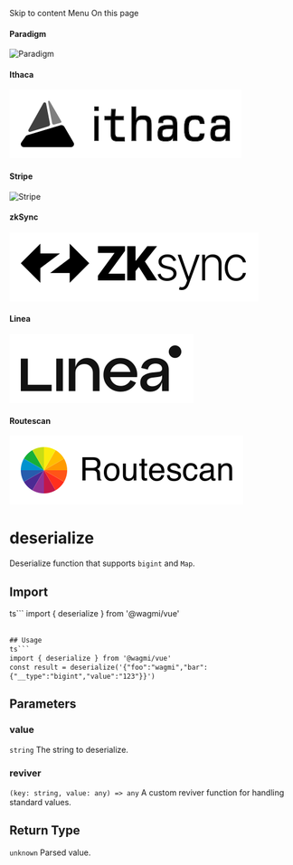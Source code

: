 Skip to content 
Menu
On this page
#### Paradigm
![Paradigm](https://raw.githubusercontent.com/wevm/.github/main/content/sponsors/paradigm-light.svg)
#### Ithaca
![Ithaca](https://raw.githubusercontent.com/wevm/.github/main/content/sponsors/ithaca-light.svg)
#### Stripe
![Stripe](https://raw.githubusercontent.com/wevm/.github/main/content/sponsors/stripe-light.svg)
#### zkSync
![zkSync](https://raw.githubusercontent.com/wevm/.github/main/content/sponsors/zksync-light.svg)
#### Linea
![Linea](https://raw.githubusercontent.com/wevm/.github/main/content/sponsors/linea-light.svg)
#### Routescan
![Routescan](https://raw.githubusercontent.com/wevm/.github/main/content/sponsors/routescan-light.svg)
# deserialize ​
Deserialize function that supports `bigint` and `Map`.
## Import ​
ts```
import { deserialize } from '@wagmi/vue'
```

## Usage ​
ts```
import { deserialize } from '@wagmi/vue'
const result = deserialize('{"foo":"wagmi","bar":{"__type":"bigint","value":"123"}}')
```

## Parameters ​
### value ​
`string`
The string to deserialize.
### reviver ​
`(key: string, value: any) => any`
A custom reviver function for handling standard values.
## Return Type ​
`unknown`
Parsed value.
